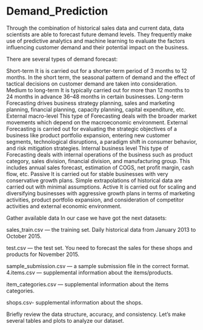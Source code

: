 # Demand_Prediction
Through the combination of historical sales data and current data, data scientists are able to forecast future demand levels. They frequently make use of predictive analytics and machine learning to evaluate the factors influencing customer demand and their potential impact on the business.

There are several types of demand forecast:

Short-term It is is carried out for a shorter-term period of 3 months to 12 months. In the short term, the seasonal pattern of demand and the effect of tactical decisions on customer demand are taken into consideration. Medium to long-term It is typically carried out for more than 12 months to 24 months in advance 36–48 months in certain businesses. Long-term Forecasting drives business strategy planning, sales and marketing planning, financial planning, capacity planning, capital expenditure, etc. External macro-level This type of Forecasting deals with the broader market movements which depend on the macroeconomic environment. External Forecasting is carried out for evaluating the strategic objectives of a business like product portfolio expansion, entering new customer segments, technological disruptions, a paradigm shift in consumer behavior, and risk mitigation strategies. Internal business level This type of Forecasting deals with internal operations of the business such as product category, sales division, financial division, and manufacturing group. This includes annual sales forecast, estimation of COGS, net profit margin, cash flow, etc. Passive It is carried out for stable businesses with very conservative growth plans. Simple extrapolations of historical data are carried out with minimal assumptions. Active It is carried out for scaling and diversifying businesses with aggressive growth plans in terms of marketing activities, product portfolio expansion, and consideration of competitor activities and external economic environment.

Gather available data In our case we have got the next datasets:

sales_train.csv — the training set. Daily historical data from January 2013 to October 2015.

test.csv — the test set. You need to forecast the sales for these shops and products for November 2015.

sample_submission.csv — a sample submission file in the correct format. 4.items.csv — supplemental information about the items/products.

item_categories.csv — supplemental information about the items categories.

shops.csv- supplemental information about the shops.

Briefly review the data structure, accuracy, and consistency. Let’s make several tables and plots to analyze our dataset.



